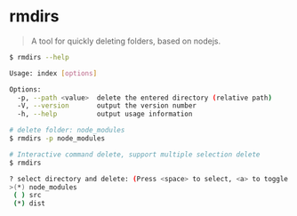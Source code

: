 # rmdirs

> A tool for quickly deleting folders, based on nodejs.

```bash
$ rmdirs --help

Usage: index [options]

Options:
  -p, --path <value>  delete the entered directory (relative path)
  -V, --version       output the version number
  -h, --help          output usage information
```

```bash
# delete folder: node_modules
$ rmdirs -p node_modules

# Interactive command delete, support multiple selection delete
$ rmdirs

? select directory and delete: (Press <space> to select, <a> to toggle all, <i> to invert selection)
>(*) node_modules
 ( ) src
 (*) dist
```